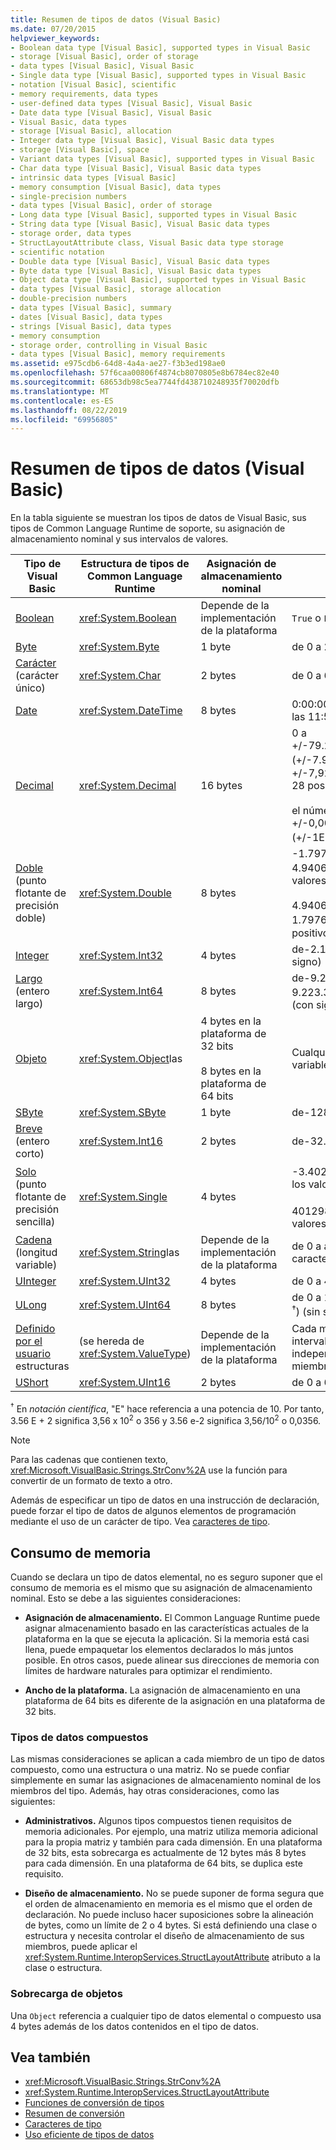 ```yaml
---
title: Resumen de tipos de datos (Visual Basic)
ms.date: 07/20/2015
helpviewer_keywords:
- Boolean data type [Visual Basic], supported types in Visual Basic
- storage [Visual Basic], order of storage
- data types [Visual Basic], Visual Basic
- Single data type [Visual Basic], supported types in Visual Basic
- notation [Visual Basic], scientific
- memory requirements, data types
- user-defined data types [Visual Basic], Visual Basic
- Date data type [Visual Basic], Visual Basic
- Visual Basic, data types
- storage [Visual Basic], allocation
- Integer data type [Visual Basic], Visual Basic data types
- storage [Visual Basic], space
- Variant data types [Visual Basic], supported types in Visual Basic
- Char data type [Visual Basic], Visual Basic data types
- intrinsic data types [Visual Basic]
- memory consumption [Visual Basic], data types
- single-precision numbers
- data types [Visual Basic], order of storage
- Long data type [Visual Basic], supported types in Visual Basic
- String data type [Visual Basic], Visual Basic data types
- storage order, data types
- StructLayoutAttribute class, Visual Basic data type storage
- scientific notation
- Double data type [Visual Basic], Visual Basic data types
- Byte data type [Visual Basic], Visual Basic data types
- Object data type [Visual Basic], supported types in Visual Basic
- data types [Visual Basic], storage allocation
- double-precision numbers
- data types [Visual Basic], summary
- dates [Visual Basic], data types
- strings [Visual Basic], data types
- memory consumption
- storage order, controlling in Visual Basic
- data types [Visual Basic], memory requirements
ms.assetid: e975cdb6-64d8-4a4a-ae27-f3b3ed198ae0
ms.openlocfilehash: 57f6caa00806f4874cb8070805e8b6784ec82e40
ms.sourcegitcommit: 68653db98c5ea7744fd438710248935f70020dfb
ms.translationtype: MT
ms.contentlocale: es-ES
ms.lasthandoff: 08/22/2019
ms.locfileid: "69956805"
---
```

# <a name="data-type-summary-visual-basic"></a>Resumen de tipos de datos (Visual Basic)
En la tabla siguiente se muestran los tipos de datos de Visual Basic, sus tipos de Common Language Runtime de soporte, su asignación de almacenamiento nominal y sus intervalos de valores.  
  
|Tipo de Visual Basic|Estructura de tipos de Common Language Runtime|Asignación de almacenamiento nominal|Intervalo de valores|  
|-----------------------|--------------------------------------------|--------------------------------|-----------------|  
|[Boolean](../../../visual-basic/language-reference/data-types/boolean-data-type.md)|<xref:System.Boolean>|Depende de la implementación de la plataforma|`True` o `False`|  
|[Byte](../../../visual-basic/language-reference/data-types/byte-data-type.md)|<xref:System.Byte>|1 byte|de 0 a 255 (sin signo)|  
|[Carácter](../../../visual-basic/language-reference/data-types/char-data-type.md) (carácter único)|<xref:System.Char>|2 bytes|de 0 a 65535 (sin signo)|  
|[Date](../../../visual-basic/language-reference/data-types/date-data-type.md)|<xref:System.DateTime>|8 bytes|0:00:00 (medianoche) el 1 de enero de 0001 a las 11:59:59 P.M. del 31 de diciembre de 9999|  
|[Decimal](../../../visual-basic/language-reference/data-types/decimal-data-type.md)|<xref:System.Decimal>|16 bytes|0 a +/-79.228.162.514.264.337.593.543.950.335 (+/-7.9...E + 28) <sup>†</sup> sin separador decimal; de 0 a +/-7,9228162514264337593543950335 con 28 posiciones a la derecha del decimal;<br /><br /> el número más pequeño distinto de cero es +/-0,0000000000000000000000000001 (+/-1E-28) <sup>†</sup>|  
|[Doble](../../../visual-basic/language-reference/data-types/double-data-type.md) (punto flotante de precisión doble)|<xref:System.Double>|8 bytes|-1.79769313486231570 e + 308 a-4.94065645841246544 E-324 <sup>†</sup> para los valores negativos;<br /><br /> 4.94065645841246544 e-324 a 1.79769313486231570 E + 308 <sup>†</sup> para valores positivos|  
|[Integer](../../../visual-basic/language-reference/data-types/integer-data-type.md)|<xref:System.Int32>|4 bytes|de-2.147.483.648 a 2.147.483.647 (con signo)|  
|[Largo](../../../visual-basic/language-reference/data-types/long-data-type.md) (entero largo)|<xref:System.Int64>|8 bytes|de-9.223.372.036.854.775.808 a 9.223.372.036.854.775.807 (9.2... E + 18 <sup>†</sup>) (con signo)|  
|[Objeto](../../../visual-basic/language-reference/data-types/object-data-type.md)|<xref:System.Object>las|4 bytes en la plataforma de 32 bits<br /><br /> 8 bytes en la plataforma de 64 bits|Cualquier tipo se puede almacenar en una variable de tipo`Object`|  
|[SByte](../../../visual-basic/language-reference/data-types/sbyte-data-type.md)|<xref:System.SByte>|1 byte|de-128 a 127 (con signo)|  
|[Breve](../../../visual-basic/language-reference/data-types/short-data-type.md) (entero corto)|<xref:System.Int16>|2 bytes|de-32.768 a 32.767 (con signo)|  
|[Solo](../../../visual-basic/language-reference/data-types/single-data-type.md) (punto flotante de precisión sencilla)|<xref:System.Single>|4 bytes|-3.4028235 e + 38 a-401298e E-45 <sup>†</sup> para los valores negativos;<br /><br /> 401298e e-45 a 3.4028235 E + 38 <sup>†</sup> para los valores positivos|  
|[Cadena](../../../visual-basic/language-reference/data-types/string-data-type.md) (longitud variable)|<xref:System.String>las|Depende de la implementación de la plataforma|de 0 a aproximadamente 2 mil millones caracteres Unicode|  
|[UInteger](../../../visual-basic/language-reference/data-types/uinteger-data-type.md)|<xref:System.UInt32>|4 bytes|de 0 a 4.294.967.295 (sin signo)|  
|[ULong](../../../visual-basic/language-reference/data-types/ulong-data-type.md)|<xref:System.UInt64>|8 bytes|de 0 a 18446744073709551615 (1.8... E + 19 <sup>†</sup>) (sin signo)|  
|[Definido por el usuario](../../../visual-basic/language-reference/data-types/user-defined-data-type.md) estructuras|(se hereda de <xref:System.ValueType>)|Depende de la implementación de la plataforma|Cada miembro de la estructura tiene un intervalo determinado por su tipo de datos e independiente de los intervalos de los demás miembros.|  
|[UShort](../../../visual-basic/language-reference/data-types/ushort-data-type.md)|<xref:System.UInt16>|2 bytes|de 0 a 65.535 (sin signo)|  
  
 <sup>†</sup> En *notación científica*, "E" hace referencia a una potencia de 10. Por tanto, 3.56 E + 2 significa 3,56 x 10<sup>2</sup> o 356 y 3.56 e-2 significa 3,56/10<sup>2</sup> o 0,0356.  
  
> [!NOTE]
> Para las cadenas que contienen texto, <xref:Microsoft.VisualBasic.Strings.StrConv%2A> use la función para convertir de un formato de texto a otro.  
  
 Además de especificar un tipo de datos en una instrucción de declaración, puede forzar el tipo de datos de algunos elementos de programación mediante el uso de un carácter de tipo. Vea [caracteres de tipo](../../../visual-basic/programming-guide/language-features/data-types/type-characters.md).  
  
## <a name="memory-consumption"></a>Consumo de memoria  
 Cuando se declara un tipo de datos elemental, no es seguro suponer que el consumo de memoria es el mismo que su asignación de almacenamiento nominal. Esto se debe a las siguientes consideraciones:  
  
- **Asignación de almacenamiento.** El Common Language Runtime puede asignar almacenamiento basado en las características actuales de la plataforma en la que se ejecuta la aplicación. Si la memoria está casi llena, puede empaquetar los elementos declarados lo más juntos posible. En otros casos, puede alinear sus direcciones de memoria con límites de hardware naturales para optimizar el rendimiento.  
  
- **Ancho de la plataforma.** La asignación de almacenamiento en una plataforma de 64 bits es diferente de la asignación en una plataforma de 32 bits.  
  
### <a name="composite-data-types"></a>Tipos de datos compuestos  
 Las mismas consideraciones se aplican a cada miembro de un tipo de datos compuesto, como una estructura o una matriz. No se puede confiar simplemente en sumar las asignaciones de almacenamiento nominal de los miembros del tipo. Además, hay otras consideraciones, como las siguientes:  
  
- **Administrativos.** Algunos tipos compuestos tienen requisitos de memoria adicionales. Por ejemplo, una matriz utiliza memoria adicional para la propia matriz y también para cada dimensión. En una plataforma de 32 bits, esta sobrecarga es actualmente de 12 bytes más 8 bytes para cada dimensión. En una plataforma de 64 bits, se duplica este requisito.  
  
- **Diseño de almacenamiento.** No se puede suponer de forma segura que el orden de almacenamiento en memoria es el mismo que el orden de declaración. No puede incluso hacer suposiciones sobre la alineación de bytes, como un límite de 2 o 4 bytes. Si está definiendo una clase o estructura y necesita controlar el diseño de almacenamiento de sus miembros, puede aplicar el <xref:System.Runtime.InteropServices.StructLayoutAttribute> atributo a la clase o estructura.  
  
### <a name="object-overhead"></a>Sobrecarga de objetos  
 Una `Object` referencia a cualquier tipo de datos elemental o compuesto usa 4 bytes además de los datos contenidos en el tipo de datos.  
  
## <a name="see-also"></a>Vea también

- <xref:Microsoft.VisualBasic.Strings.StrConv%2A>
- <xref:System.Runtime.InteropServices.StructLayoutAttribute>
- [Funciones de conversión de tipos](../../../visual-basic/language-reference/functions/type-conversion-functions.md)
- [Resumen de conversión](../../../visual-basic/language-reference/keywords/conversion-summary.md)
- [Caracteres de tipo](../../../visual-basic/programming-guide/language-features/data-types/type-characters.md)
- [Uso eficiente de tipos de datos](../../../visual-basic/programming-guide/language-features/data-types/efficient-use-of-data-types.md)
